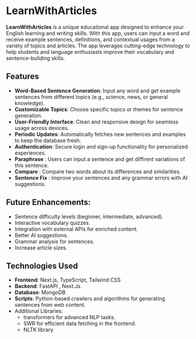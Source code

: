 # LearnWithArticles
**LearnWithArticles** is a unique educational app designed to enhance your English learning and writing skills. With this app, users can input a word and receive example sentences, definitions, and contextual usages from a variety of topics and articles. The app leverages cutting-edge technology to help students and language enthusiasts improve their vocabulary and sentence-building skills.

## Features
* **Word-Based Sentence Generation**: Input any word and get example sentences from different topics (e.g., science, news, or general knowledge).
* **Customizable Topics**: Choose specific topics or themes for sentence generation.
* **User-Friendly Interface**: Clean and responsive design for seamless usage across devices.
* **Periodic Updates**: Automatically fetches new sentences and examples to keep the database fresh.
* **Authentication**: Secure login and sign-up functionality for personalized experiences.
* **Paraphrase** : Users can input a sentence and get diffirent variations of this sentence.
* **Compare** : Compare two words about its differences and similarities.
* **Sentence Fix** : Improve your sentences and any grammar errors with AI suggestions.

## Future Enhancements:
* Sentence difficulty levels (beginner, intermediate, advanced).
* Interactive vocabulary quizzes.
* Integration with external APIs for enriched content.
* Better AI suggestions.
* Grammar analysis for sentences.
* Increase article sizes.
  
## Technologies Used
* **Frontend**: Next.js, TypeScript, Tailwind CSS
* **Backend**: FastAPI , Next.Js
* **Database**: MongoDB
* **Scripts**: Python-based crawlers and algorithms for generating sentences from web content.
* Additional Libraries:
  * transformers for advanced NLP tasks.
  * SWR for efficient data fetching in the frontend.
  * NLTK library
